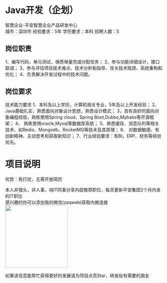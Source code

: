 # Java开发（企划）
智慧企业-平安智慧企业产品研发中心  
城市：深圳市 经验要求：5年 学历要求：本科  招聘人数：5

## 岗位职责
1、编写代码，单元测试，保质保量完成分配任务；
 2、参与功能详细设计，接口联调；
 3、参与评估项目技术难点、技术分析和指导、攻关技术瓶颈、系统重构和优化；
 4、负责解决开发过程中的技术问题。

## 岗位要求
技术能力要求
 1、本科及以上学历，计算机相关专业，5年及以上开发经验；
 2、Java基础扎实，熟悉面向对象设计思想，熟悉设计模式；
 3，具有良好的面向对象编程经验，熟练使用Spring cloud，Spring Boot,Dubbo,Mybatis等开源框架；
 4、 熟练使用oracle,Mysql等数据库系统；
 5、熟悉缓存、消息队列等相关技术、如Redis、Mongodb、RocketMQ等技术及其原理；
 6、 对数据敏感、有创新精神、主动思考和获取新知识；
 7、行业经验要求：有BI，ERP、财务等经验优先。

# 项目说明

优势：免打扰，无需开放简历

本人非猎头，非人事，纯IT同事分享内部推荐职位，每天更新平安集团2个月内发的IT职位  
感兴趣的你可以添加我的微信(zaqweb)获取内推连接  
<img src="https://github.com/zaqweb/PA-IT-JOBS/blob/master/WechatICode.jpeg"  height="200" width="200">

如果该信息能帮忙获得更好的发展请为项目点亮Star，转发给有需要的朋友




